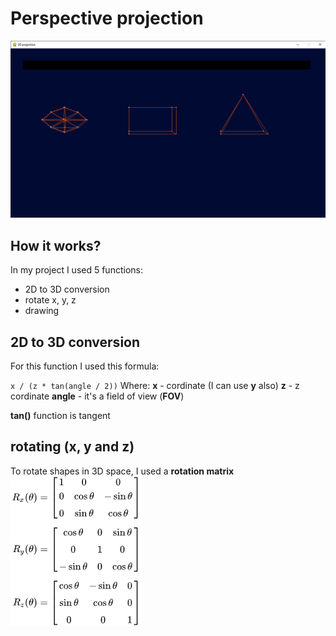 # Perspective projection
<img src="img/Screenshot.png" alt="Screenshot" width="600">

## How it works?
In my project I used 5 functions: 
- 2D to 3D conversion
- rotate x, y, z
- drawing

## 2D to 3D conversion

For this function I used this formula:

`x / (z * tan(angle / 2))`
Where:
**x** - cordinate (I can use **y** also)
**z** - z cordinate
**angle** - it's a field of view (**FOV**)

**tan()** function is tangent

## rotating (**x**, **y** and **z**)

To rotate shapes in 3D space, I used a **rotation matrix**  
<img src="img/RotationMatrices.png" alt="matrix example">

